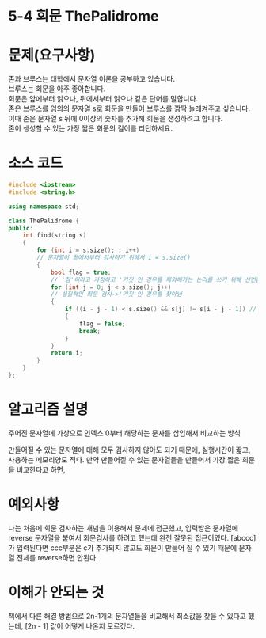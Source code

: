 5-4 회문 ThePalidrome
=================
# 문제(요구사항)
존과 브루스는 대학에서 문자열 이론을 공부하고 있습니다.</br>
브루스는 회문을 아주 좋아합니다.</br>
회문은 앞에부터 읽으나, 뒤에서부터 읽으나 같은 단어를 말합니다.</br>
존은 브루스를 임의의 문자열 s로 회문을 만들어 브루스를 깜짝 놀래켜주고 싶습니다.</br>
이때 존은 문자열 s 뒤에 0이상의 숫자를 추가해 회문을 생성하려고 합니다.</br>
존이 생성할 수 있는 가장 짧은 회문의 길이를 리턴하세요.</br>
# 소스 코드
```cpp
#include <iostream>
#include <string.h>

using namespace std;

class ThePalidrome {
public:
	int find(string s)
	{
		for (int i = s.size(); ; i++) 
		// 문자열이 끝에서부터 검사하기 위해서 i = s.size()
		{
			bool flag = true;	
			// '참'이라고 가정하고 '거짓'인 경우를 제외해가는 논리를 쓰기 위해 선언함
			for (int j = 0; j < s.size(); j++)	
			// 실질적인 회문 검사->'거짓'인 경우를 찾아냄
			{
				if ((i - j - 1) < s.size() && s[j] != s[i - j - 1])	// [(i - j - 1) < s.size()]의미 : 문자열 끝에서부터 인덱싱하기 위함, s.size()보다 크다면 실제 문자열 밖의 인덱스이다. [ s[j] != s[i-j-1] ] 부분은 false 를 체크하는 것이다.
				{
					flag = false;
					break;
				}
			}
			return i;
		}
	}
};
```
# 알고리즘 설명
주어진 문자열에 가상으로 인덱스 0부터 해당하는 문자를 삽입해서 비교하는 방식

만들어질 수 있는 문자열에 대해 모두 검사하지 않아도 되기 때문에, 실행시간이 짧고, 사용하는 메모리양도 적다.
만약 만들어질 수 있는 문자열들을 만들어서 가장 짧은 회문을 비교한다고 하면,

# 예외사항
나는 처음에 회문 검사하는 개념을 이용해서 문제에 접근했고,
입력받은 문자열에 reverse 문자열을 붙여서 회문검사를 하려고 했는데 완전 잘못된 접근이였다.
[abccc]가 입력된다면 ccc부분은 c가 추가되지 않고도 회문이 만들어 질 수 있기 때문에 문자열 전체를 reverse하면 안된다.

# 이해가 안되는 것
책에서 다른 해결 방법으로 2n-1개의 문자열들을 비교해서 최소값을 찾을 수 있다고 했는데,
[2n - 1] 값이 어떻게 나온지 모르겠다.
